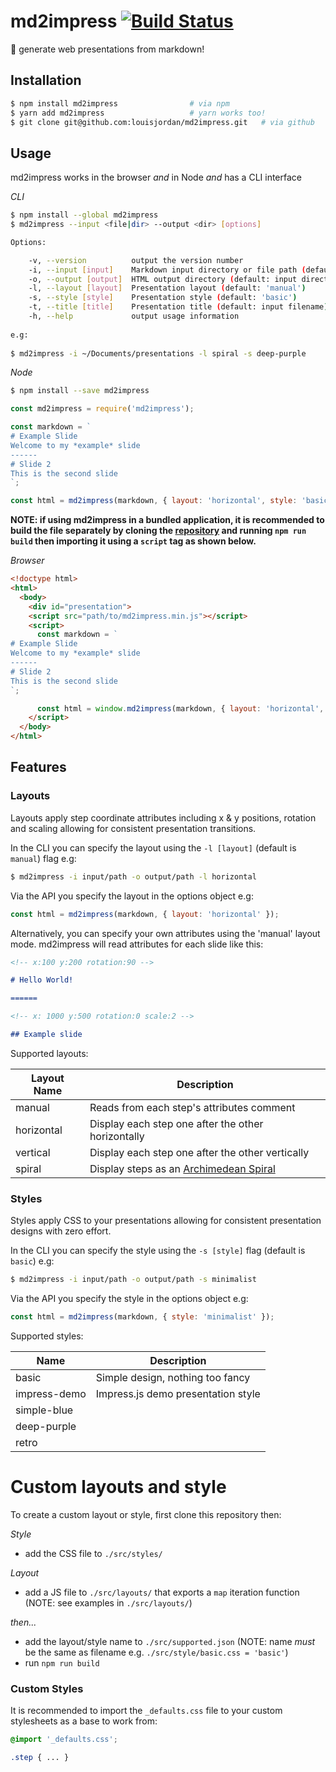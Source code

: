 # md2impress [![Build Status](https://travis-ci.com/louisjordan/md2impress.svg?token=tF3yA5qbRRzsfTPZf6ue&branch=master)](https://travis-ci.com/louisjordan/md2impress)

:pencil: generate web presentations from markdown!

## Installation

```bash
$ npm install md2impress 				# via npm
$ yarn add md2impress					# yarn works too!
$ git clone git@github.com:louisjordan/md2impress.git 	# via github
```

## Usage

md2impress works in the browser _and_ in Node _and_ has a CLI interface

*CLI*

```bash
$ npm install --global md2impress
$ md2impress --input <file|dir> --output <dir> [options]

Options:

    -v, --version          output the version number
    -i, --input [input]    Markdown input directory or file path (default: current directory)
    -o, --output [output]  HTML output directory (default: input directory)
    -l, --layout [layout]  Presentation layout (default: 'manual')
    -s, --style [style]    Presentation style (default: 'basic')
    -t, --title [title]    Presentation title (default: input filename)
    -h, --help             output usage information
    
e.g:
    
$ md2impress -i ~/Documents/presentations -l spiral -s deep-purple
```

*Node*

```bash
$ npm install --save md2impress
```

```javascript
const md2impress = require('md2impress');

const markdown = `
# Example Slide
Welcome to my *example* slide
------
# Slide 2
This is the second slide
`;

const html = md2impress(markdown, { layout: 'horizontal', style: 'basic', title: 'My Presentation' });
```

**NOTE: if using md2impress in a bundled application, it is recommended to build the file separately by cloning the [repository](https://github.com/louisjordan/md2impress) and running `npm run build` then importing it using a `script` tag as shown below.**


*Browser*

```html
<!doctype html>
<html>
  <body>
    <div id="presentation">
    <script src="path/to/md2impress.min.js"></script>
    <script>
      const markdown = `
# Example Slide
Welcome to my *example* slide
------
# Slide 2
This is the second slide
`;

      const html = window.md2impress(markdown, { layout: 'horizontal', style: 'basic', title: 'My Presentation' });
    </script>
  </body>
</html>
```

## Features

### Layouts

Layouts apply step coordinate attributes including x & y positions, rotation and
scaling allowing for consistent presentation transitions.

In the CLI you can specify the layout using the `-l [layout]` (default is
`manual`) flag e.g:

```bash
$ md2impress -i input/path -o output/path -l horizontal
```

Via the API you specify the layout in the options object e.g:

```javascript
const html = md2impress(markdown, { layout: 'horizontal' });
```

Alternatively, you can specify your own attributes using the 'manual' layout
mode. md2impress will read attributes for each slide like this:

```markdown
<!-- x:100 y:200 rotation:90 -->

# Hello World!

======

<!-- x: 1000 y:500 rotation:0 scale:2 -->

## Example slide
```

Supported layouts:

| Layout Name | Description                                        |
| ----------- | -------------------------------------------------- |
| manual      | Reads from each step's attributes comment          |
| horizontal  | Display each step one after the other horizontally |
| vertical    | Display each step one after the other vertically   |
| spiral      | Display steps as an [Archimedean Spiral](https://en.wikipedia.org/wiki/Archimedean_spiral) |

### Styles

Styles apply CSS to your presentations allowing for consistent presentation
designs with zero effort.

In the CLI you can specify the style using the `-s [style]` flag (default is
`basic`) e.g:

```bash
$ md2impress -i input/path -o output/path -s minimalist
```

Via the API you specify the style in the options object e.g:

```javascript
const html = md2impress(markdown, { style: 'minimalist' });
```

Supported styles:

| Name   | Description                               |
| ------------ | ----------------------------------------- |
| basic        | Simple design, nothing too fancy          |
| impress-demo | Impress.js demo presentation style        |
| simple-blue  | |
| deep-purple  | |
| retro        | |

# Custom layouts and style
To create a custom layout or style, first clone this repository then:

_Style_

- add the CSS file to `./src/styles/`

_Layout_

- add a JS file to `./src/layouts/` that exports a `map` iteration function (NOTE: see examples in `./src/layouts/`)

_then..._

- add the layout/style name to `./src/supported.json` (NOTE: name _must_ be the same as filename e.g. `./src/style/basic.css = 'basic'`)
- run `npm run build` 

### Custom Styles
It is recommended to import the `_defaults.css` file to your custom stylesheets as a base to work from:

```css
@import '_defaults.css';

.step { ... }
```
